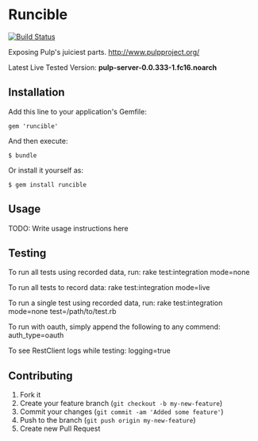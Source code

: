 # Runcible

[![Build Status](https://secure.travis-ci.org/Katello/runcible.png)](http://travis-ci.org/Katello/runcible)

Exposing Pulp's juiciest parts. http://www.pulpproject.org/

Latest Live Tested Version: **pulp-server-0.0.333-1.fc16.noarch**

## Installation

Add this line to your application's Gemfile:

    gem 'runcible'

And then execute:

    $ bundle

Or install it yourself as:

    $ gem install runcible

## Usage

TODO: Write usage instructions here

## Testing

To run all tests using recorded data, run:
   rake test:integration mode=none

To run all tests to record data:
   rake test:integration mode=live

To run a single test using recorded data, run:
   rake test:integration mode=none test=/path/to/test.rb

To run with  oauth, simply append the following to any commend:
   auth_type=oauth

To see RestClient logs while testing:
  logging=true

## Contributing

1. Fork it
2. Create your feature branch (`git checkout -b my-new-feature`)
3. Commit your changes (`git commit -am 'Added some feature'`)
4. Push to the branch (`git push origin my-new-feature`)
5. Create new Pull Request
